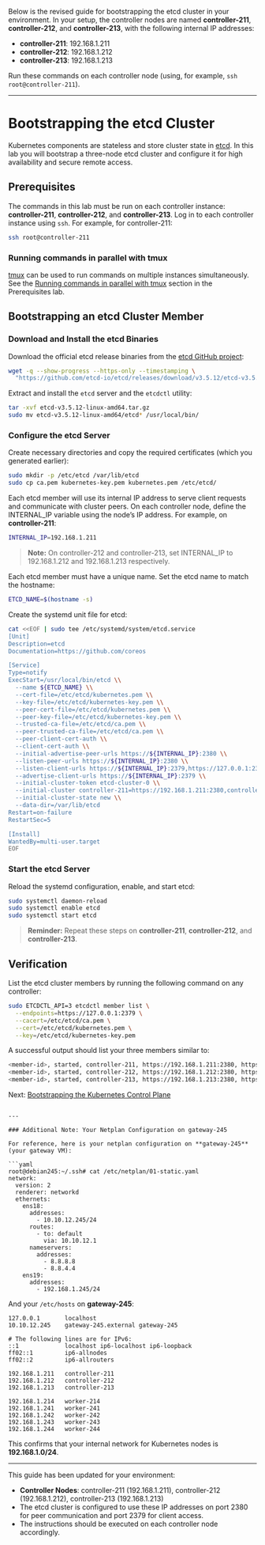 Below is the revised guide for bootstrapping the etcd cluster in your environment. In your setup, the controller nodes are named **controller-211**, **controller-212**, and **controller-213**, with the following internal IP addresses:

- **controller-211**: 192.168.1.211  
- **controller-212**: 192.168.1.212  
- **controller-213**: 192.168.1.213

Run these commands on each controller node (using, for example, `ssh root@controller-211`).

---


# Bootstrapping the etcd Cluster

Kubernetes components are stateless and store cluster state in [etcd](https://github.com/etcd-io/etcd). In this lab you will bootstrap a three-node etcd cluster and configure it for high availability and secure remote access.

## Prerequisites

The commands in this lab must be run on each controller instance: **controller-211**, **controller-212**, and **controller-213**. Log in to each controller instance using `ssh`. For example, for controller-211:

```bash
ssh root@controller-211
```

### Running commands in parallel with tmux

[tmux](https://github.com/tmux/tmux/wiki) can be used to run commands on multiple instances simultaneously. See the [Running commands in parallel with tmux](01-prerequisites.md#running-commands-in-parallel-with-tmux) section in the Prerequisites lab.

## Bootstrapping an etcd Cluster Member

### Download and Install the etcd Binaries

Download the official etcd release binaries from the [etcd GitHub project](https://github.com/etcd-io/etcd):

```bash
wget -q --show-progress --https-only --timestamping \
  "https://github.com/etcd-io/etcd/releases/download/v3.5.12/etcd-v3.5.12-linux-amd64.tar.gz"
```

Extract and install the `etcd` server and the `etcdctl` utility:

```bash
tar -xvf etcd-v3.5.12-linux-amd64.tar.gz
sudo mv etcd-v3.5.12-linux-amd64/etcd* /usr/local/bin/
```

### Configure the etcd Server

Create necessary directories and copy the required certificates (which you generated earlier):

```bash
sudo mkdir -p /etc/etcd /var/lib/etcd
sudo cp ca.pem kubernetes-key.pem kubernetes.pem /etc/etcd/
```

Each etcd member will use its internal IP address to serve client requests and communicate with cluster peers. On each controller node, define the INTERNAL_IP variable using the node’s IP address. For example, on **controller-211**:

```bash
INTERNAL_IP=192.168.1.211
```

> **Note:** On controller-212 and controller-213, set INTERNAL_IP to 192.168.1.212 and 192.168.1.213 respectively.

Each etcd member must have a unique name. Set the etcd name to match the hostname:

```bash
ETCD_NAME=$(hostname -s)
```

Create the systemd unit file for etcd:

```bash
cat <<EOF | sudo tee /etc/systemd/system/etcd.service
[Unit]
Description=etcd
Documentation=https://github.com/coreos

[Service]
Type=notify
ExecStart=/usr/local/bin/etcd \\
  --name ${ETCD_NAME} \\
  --cert-file=/etc/etcd/kubernetes.pem \\
  --key-file=/etc/etcd/kubernetes-key.pem \\
  --peer-cert-file=/etc/etcd/kubernetes.pem \\
  --peer-key-file=/etc/etcd/kubernetes-key.pem \\
  --trusted-ca-file=/etc/etcd/ca.pem \\
  --peer-trusted-ca-file=/etc/etcd/ca.pem \\
  --peer-client-cert-auth \\
  --client-cert-auth \\
  --initial-advertise-peer-urls https://${INTERNAL_IP}:2380 \\
  --listen-peer-urls https://${INTERNAL_IP}:2380 \\
  --listen-client-urls https://${INTERNAL_IP}:2379,https://127.0.0.1:2379 \\
  --advertise-client-urls https://${INTERNAL_IP}:2379 \\
  --initial-cluster-token etcd-cluster-0 \\
  --initial-cluster controller-211=https://192.168.1.211:2380,controller-212=https://192.168.1.212:2380,controller-213=https://192.168.1.213:2380 \\
  --initial-cluster-state new \\
  --data-dir=/var/lib/etcd
Restart=on-failure
RestartSec=5

[Install]
WantedBy=multi-user.target
EOF
```

### Start the etcd Server

Reload the systemd configuration, enable, and start etcd:

```bash
sudo systemctl daemon-reload
sudo systemctl enable etcd
sudo systemctl start etcd
```

> **Reminder:** Repeat these steps on **controller-211**, **controller-212**, and **controller-213**.

## Verification

List the etcd cluster members by running the following command on any controller:

```bash
sudo ETCDCTL_API=3 etcdctl member list \
  --endpoints=https://127.0.0.1:2379 \
  --cacert=/etc/etcd/ca.pem \
  --cert=/etc/etcd/kubernetes.pem \
  --key=/etc/etcd/kubernetes-key.pem
```

A successful output should list your three members similar to:

```bash
<member-id>, started, controller-211, https://192.168.1.211:2380, https://192.168.1.211:2379
<member-id>, started, controller-212, https://192.168.1.212:2380, https://192.168.1.212:2379
<member-id>, started, controller-213, https://192.168.1.213:2380, https://192.168.1.213:2379
```

Next: [Bootstrapping the Kubernetes Control Plane](08-bootstrapping-kubernetes-controllers.md)
```

---

### Additional Note: Your Netplan Configuration on gateway-245

For reference, here is your netplan configuration on **gateway-245** (your gateway VM):

```yaml
root@debian245:~/.ssh# cat /etc/netplan/01-static.yaml
network:
  version: 2
  renderer: networkd
  ethernets:
    ens18:
      addresses:
        - 10.10.12.245/24
      routes:
        - to: default
          via: 10.10.12.1
      nameservers:
        addresses:
          - 8.8.8.8
          - 8.8.4.4
    ens19:
      addresses:
        - 192.168.1.245/24
```

And your `/etc/hosts` on **gateway-245**:

```plaintext
127.0.0.1       localhost
10.10.12.245    gateway-245.external gateway-245

# The following lines are for IPv6:
::1             localhost ip6-localhost ip6-loopback
ff02::1         ip6-allnodes
ff02::2         ip6-allrouters

192.168.1.211   controller-211
192.168.1.212   controller-212
192.168.1.213   controller-213

192.168.1.214   worker-214
192.168.1.241   worker-241
192.168.1.242   worker-242
192.168.1.243   worker-243
192.168.1.244   worker-244
```

This confirms that your internal network for Kubernetes nodes is **192.168.1.0/24**.

---

This guide has been updated for your environment:
- **Controller Nodes**: controller-211 (192.168.1.211), controller-212 (192.168.1.212), controller-213 (192.168.1.213)
- The etcd cluster is configured to use these IP addresses on port 2380 for peer communication and port 2379 for client access.
- The instructions should be executed on each controller node accordingly.
